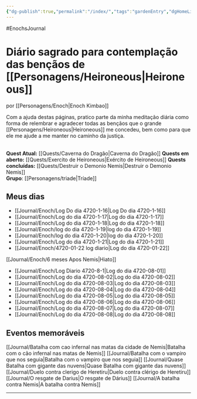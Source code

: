 ```yaml
---
{"dg-publish":true,"permalink":"/index/","tags":"gardenEntry","dgHomeLink":true,"dgPassFrontmatter":false}
---
```


#EnochsJournal 

# Diário sagrado para contemplação das bençãos de [[Personagens/Heironeous|Heironeous]]
por [[Personagens/Enoch|Enoch Kimbao]]

Com a ajuda destas páginas, pratico parte da minha meditação diária como forma de relembrar e agradecer todas as bençãos que o grande [[Personagens/Heironeous|Heironeous]] me concedeu, bem como para que ele me ajude a me manter no caminho da justiça.
<br><br>

**Quest Atual:** [[Quests/Caverna do Dragão|Caverna do Dragão]]
**Quests em aberto:** [[Quests/Exercito de Heironeous|Exército de Heironeous]]
**Quests concluídas:** [[Quests/Destruir o Demonio Nemis|Destruir o Demonio Nemis]] 
<br>
**Grupo**: [[Personagens/triade|Tríade]] 

## Meus dias
- [[Journal/Enoch/Log Do dia 4720-1-16|Log Do dia 4720-1-16]]
- [[Journal/Enoch/Log do dia 4720-1-17|Log do dia 4720-1-17]]
- [[Journal/Enoch/Log do dia 4720-1-18|Log do dia 4720-1-18]]
- [[Journal/Enoch/log do dia 4720-1-19|log do dia 4720-1-19]]
- [[Journal/Enoch/log do dia 4720-1-20|log do dia 4720-1-20]]
- [[Journal/Enoch/Log do dia 4720-1-21|Log do dia 4720-1-21]]
- [[Journal/Enoch/4720-01-22 log diario|Log do dia 4720-01-22]]

[[Journal/Enoch/6 meses Apos Nemis|Hiato]]

- [[Journal/Enoch/Log Diario 4720-8-1|Log do dia 4720-08-01]]
- [[Journal/Enoch/Log do dia 4720-08-02|Log do dia 4720-08-02]]
- [[Journal/Enoch/Log do dia 4720-08-03|Log do dia 4720-08-03]]
- [[Journal/Enoch/Log do dia 4720-08-04|Log do dia 4720-08-04]]
- [[Journal/Enoch/Log do dia 4720-08-05|Log do dia 4720-08-05]]
- [[Journal/Enoch/Log do dia 4720-08-06|Log do dia 4720-08-06]]
- [[Journal/Enoch/Log do dia 4720-08-07|Log do dia 4720-08-07]]
- [[Journal/Enoch/Log do dia 4720-08-08|Log do dia 4720-08-08]]



## Eventos memoráveis
[[Journal/Batalha com cao infernal nas matas da cidade de Nemis|Batalha com o cão infernal nas matas de Nemis]]
[[Journal/Batalha com o vampiro que nos seguia|Batalha com o vampiro que nos seguia]]
[[Journal/Quase Batalha com gigante das nuvens|Quase Batalha com gigante das nuvens]]
[[Journal/Duelo contra clerigo de Heretiru|Duelo contra clérigo de Heretiru]]
[[Journal/O resgate de Darius|O resgate de Dárius]]
[[Journal/A batalha contra Nemis|A batalha contra Nemis]] 

---

